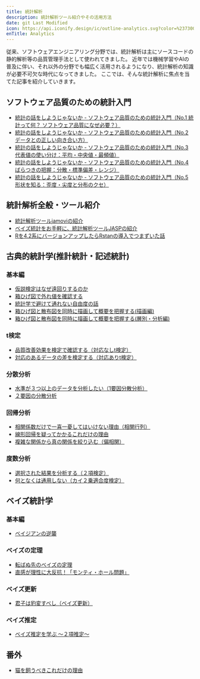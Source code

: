 ```yaml
---
title: 統計解析
description: 統計解析ツール紹介やその活用方法
date: git Last Modified
icon: https://api.iconify.design/ic/outline-analytics.svg?color=%23730099&height=28
enTitle: Analytics
---
```


従来、ソフトウェアエンジニアリング分野では、統計解析は主にソースコードの静的解析等の品質管理手法として使われてきました。
近年では機械学習やAIの普及に伴い、それ以外の分野でも幅広く活用されるようになり、統計解析の知識が必要不可欠な時代になってきました。
ここでは、そんな統計解析に焦点を当てた記事を紹介していきます。

## ソフトウェア品質のための統計入門
- [統計の話をしようじゃないか - ソフトウェア品質のための統計入門（No.1 統計って何？ ソフトウェア品質になぜ必要？）](/blogs/2025/05/27/lets_talk_statistics_shall_we_01/)
- [統計の話をしようじゃないか - ソフトウェア品質のための統計入門（No.2 データとの正しい向き合い方）](/blogs/2025/05/28/lets_talk_statistics_shall_we_02/)
- [統計の話をしようじゃないか - ソフトウェア品質のための統計入門（No.3 代表値の使い分け：平均・中央値・最頻値）](/blogs/2025/05/29/lets_talk_statistics_shall_we_03/)
- [統計の話をしようじゃないか - ソフトウェア品質のための統計入門（No.4 ばらつきの把握：分散・標準偏差・レンジ）](/blogs/2025/05/30/lets_talk_statistics_shall_we_04/)
- [統計の話をしようじゃないか - ソフトウェア品質のための統計入門（No.5 形状を知る：歪度・尖度と分布のクセ）](/blogs/2025/06/02/lets_talk_statistics_shall_we_05/)

## 統計解析全般・ツール紹介
- [統計解析ツールjamoviの紹介](/blogs/2022/05/16/introduction-of-statistical-analysis-tool-jamovi/)
- [ベイズ統計をお手軽に、統計解析ツールJASPの紹介](/blogs/2022/06/23/statistical-analysis-tool-jasp/)
- [Rを4.2系にバージョンアップしたらRstanの導入でつまずいた話](/blogs/2022/06/30/install-rstan-on-r421/)

## 古典的統計学(推計統計・記述統計)
### 基本編
- [仮説検定はなぜ遠回りするのか](/blogs/2022/06/01/hypothesis-test/)
- [箱ひげ図で外れ値を確認する](/blogs/2022/05/18/check-outliers-with-a-boxplot/)
- [統計学で避けて通れない自由度の話](/blogs/2022/06/20/degrees-of-freedom/)
- [箱ひげ図と散布図を同時に描画して概要を把握する(描画編)](/blogs/2022/08/05/boxplot-and-scatterplot/)
- [箱ひげ図と散布図を同時に描画して概要を把握する(層別・分析編)](/blogs/2022/08/15/boxplot-and-scatterplot-2/)
### t検定
- [品質改善効果を検定で確認する（対応なしt検定）](/blogs/2022/05/19/Confirm-the-quality-improvement-effect/)
- [対応のあるデータの差を検定する（対応ありt検定）](/blogs/2022/05/20/corresponding-t-test/)
### 分散分析
- [水準が３つ以上のデータを分析したい（1要因分散分析）](/blogs/2022/05/22/one-factor-analysis-of-variance/)
- [２要因の分散分析](/blogs/2022/05/24/analysis-of-variance/)
### 回帰分析
- [相関係数だけで一喜一憂してはいけない理由（相関行列）](/blogs/2022/05/26/correlation-matrix/)
- [線形回帰を疑ってかかるこれだけの理由](/blogs/2022/05/28/linear-regression/)
- [複雑な関係から真の関係を絞り込む（偏相関）](/blogs/2022/07/08/partial-correlation/)
### 度数分析
- [選択された結果を分析する（２項検定）](/blogs/2022/06/10/binomial-test/)
- [何となくは通用しない（カイ２乗適合度検定）](/blogs/2022/06/16/chi-square-goodness-of-fit-test/)

## ベイズ統計学
### 基本編
- [ベイジアンの逆襲](/blogs/2022/06/03/bayesian-inference/)
### ベイズの定理
- [転ばぬ先のベイズの定理](/blogs/2022/06/07/bayes-theorem/)
- [直感が理性に大反抗！「モンティ・ホール問題」](/blogs/2022/07/04/monty-hall-problem/)
### ベイズ更新
- [君子は豹変すべし（ベイズ更新）](/blogs/2022/06/13/bayes-update/)
### ベイズ推定
- [ベイズ推定を学ぶ ～２項推定～](/blogs/2022/06/28/bayesian-inference-by-jasp/)

## 番外
- [猫を飼うべきこれだけの理由](/blogs/2022/10/09/cat-and-productivity/)
